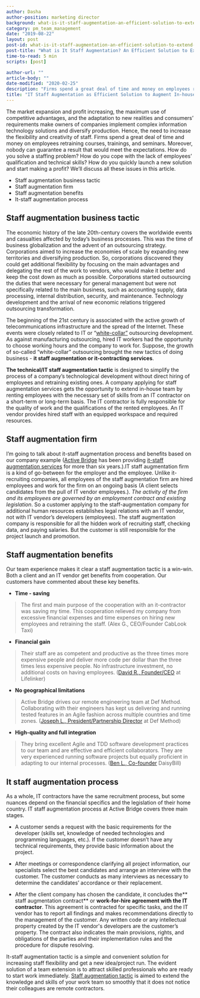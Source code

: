 ```yaml
---
author: Dasha
author-position: marketing director
background: what-is-it-staff-augmentation-an-efficient-solution-to-extend-your-dev-team-back
category: pm_team_management
date: "2019-08-22"
layout: post
post-id: what-is-it-staff-augmentation-an-efficient-solution-to-extend-your-dev-team
post-title: "What is It Staff Augmentation? An Efficient Solution to Extend Your Dev Team"
time-to-read: 5 min
scripts: [post]

author-url: ""
article-body: ""
date-modified: "2020-02-25"
description: "Firms spend a great deal of time and money on employees retraining courses, trainings, and seminars"
title: "IT Staff Augmentation as Efficient Solution to Augment In-house Team"
---
```


The market expansion and profit increasing, the maximum use of competitive advantages, and the adaptation to new realities and consumers’ requirements make owners of companies implement complex information technology solutions and diversify production. Hence, the need to increase the flexibility and creativity of staff. Firms spend a great deal of time and money on employees retraining courses, trainings, and seminars. Moreover, nobody can guarantee a result that would meet the expectations. How do you solve a staffing problem? How do you cope with the lack of employees’ qualification and technical skills? How do you quickly launch a new solution and start making a profit? We’ll discuss all these issues in this article.

* Staff augmentation business tactic
* Staff augmentation firm
* Staff augmentation benefits
* It-staff augmentation process


## Staff augmentation business tactic

The economic history of the late 20th-century covers the worldwide events and casualties affected by today’s business processes. This was the time of business globalization and the advent of an outsourcing strategy. Сorporations aimed to increase the economies of scale by expanding new territories and diversifying production. So, corporations discovered they could get additional flexibility by focusing on the main advantages and delegating the rest of the work to vendors, who would make it better and keep the cost down as much as possible. Corporations started outsourcing the duties that were necessary for general management but were not specifically related to the main business, such as accounting supply, data processing, internal distribution, security, and maintenance. Technology development and the arrival of new economic relations triggered outsourcing transformation.

The beginning of the 21st century is associated with the active growth of telecommunications infrastructure and the spread of the Internet. These events were closely related to IT or “[white-collar”](https://en.wikipedia.org/wiki/White-collar_worker) outsourcing development. As against manufacturing outsourcing, hired IT workers had the opportunity to choose working hours and the company to work for. Suppose, the growth of so-called “white-collar” outsourcing brought the new tactics of doing business - **it staff augmentation or it-contracting services**. 

**The technical/IT staff augmentation tactic** is designed to simplify the process of a company’s technological development without direct hiring of employees and retraining existing ones. A company applying for staff augmentation services gets the opportunity to extend in-house team by renting employees with the necessary set of skills from an IT contractor on a short-term or long-term basis. The IT contractor is fully responsible for the quality of work and the qualifications of the rented employees. An IT vendor provides hired staff with an equipped workspace and required resources.

## Staff augmentation firm

I’m going to talk about it-staff augmentation process and benefits based on our company example ([Active Bridge](/index) has been providing [it-staff augmentation services](/services) for more than six years.).IT staff augmentation firm is a kind of go-between for the employer and the employee. Unlike it-recruiting companies, all employees of the staff augmentation firm are hired employees and work for the firm on an ongoing basis (A client selects candidates from the pull of IT vendor employees.). *The activity of the firm and its employees are governed by an employment contract and existing legislation*. So a customer applying to the staff-augmentation company for additional human resources establishes legal relations with an IT vendor, not with IT vendor’s developers (employees). The staff augmentation company is responsible for all the hidden work of recruiting staff, checking data, and paying salaries. But the customer is still responsible for the project launch and promotion.


## Staff augmentation benefits

Our team experience makes it clear a staff augmentation tactic is a win-win. Both a client and an IT vendor get benefits from cooperation. Our customers have commented about these key benefits.

* **Time - saving**
> The first and main purpose of the cooperation with an it-contractor was saving my time. This cooperation relieved my company from excessive financial expenses and time expenses on hiring new employees and retraining the staff. (Alex G., CEO/Founder CabLook Taxi)

* **Financial gain**
> Their staff are as competent and productive as the three times more expensive people and deliver more code per dollar than the three times less expensive people. No infrastructure investment, no additional costs on having employees. ([David R., Founder/CEO](/reviews.html) at Lifelinker)

* **No geographical limitations**
> Active Bridge drives our remote engineering team at Def Method. Collaborating with their engineers has kept us delivering and running tested features in an Agile fashion across multiple countries and time zones. ([Joseph L., President/Partnership Director](/reviews.html) at Def Method)

* **High-quality and full integration**
> They bring excellent Agile and TDD software development practices to our team and are effective and efficient collaborators. They are very experienced running software projects but equally proficient in adapting to our internal processes. ([Ben L., Co-founder](/reviews.html) DaisyBill)


## It staff augmentation process

As a whole, IT contractors have the same recruitment process, but some nuances depend on the financial specifics and the legislation of their home country. IT staff augmentation process at Active Bridge covers three main stages.

* A customer sends a request with the basic requirements for the developer (skills set, knowledge of needed technologies and programming languages, etc.). If the customer doesn’t have any technical requirements, they provide basic information about the project.

* After meetings or correspondence clarifying all project information, our specialists select the best candidates and arrange an interview with the customer. The customer conducts as many interviews as necessary to determine the candidates’ accordance or their replacement.

* After the client company has chosen the candidate, it concludes the** staff augmentation contract** or **work-for-hire agreement with the IT contractor**. This agreement is contracted for specific tasks, and the IT vendor has to report all findings and makes recommendations directly to the management of the customer. Any written code or any intellectual property created by the IT vendor's developers are the customer’s property. The contract also indicates the main provisions, rights, and obligations of the parties and their implementation rules and the procedure for dispute resolving.


It-staff augmentation tactic is a simple and convenient solution for increasing staff flexibility and get a new idea/project run. The evident solution of a team extension is to attract skilled professionals who are ready to start work immediately. [Staff augmentation tactic](https://www.toptal.com/insights/future-of-work/what-is-staff-augmentation) is aimed to extend the knowledge and skills of your work team so smoothly that it does not notice their colleagues are remote contractors.
